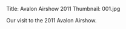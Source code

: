 Title: Avalon Airshow 2011
Thumbnail: 001.jpg

Our visit to the 2011 Avalon Airshow.


[//]: # (Generated from an export of the "Around Australia/Avalon Airshow Trip 2011/Airshow Gallery" album with File Name set to "Sequential")
